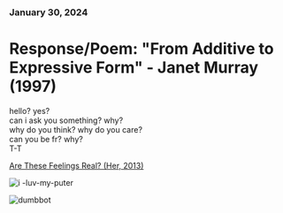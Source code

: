 ### January 30, 2024  
# Response/Poem: "From Additive to Expressive Form" - Janet Murray (1997)  

hello? yes?     
can i ask you something? why?      
why do you think? why do you care?    
can you be fr? why?    
T-T   

[Are These Feelings Real? (Her, 2013)](https://youtu.be/3n5muEWaE_Q?si=xlhLSRST7qYoyrkg)  

![i -luv-my-puter](https://github.com/rwalla3/IDEA-120-responses-rwalla3/assets/157409525/28b8751a-4b98-4a11-ad10-5a90235a4153)  

![dumbbot](https://github.com/rwalla3/IDEA-120-responses-rwalla3/assets/157409525/a08b30c5-74c9-4aa7-9dd4-58d4e10eb2ad)  

<!--
*click* (^v^) *click* (^o^) *click* (^w^)  
this net-world is my oyster
*scroll* (^-^) *scroll* **(-_-)** *scroll* **(o_o)**  
but i am allergic to shellfish 
(o_0)...(~_0)...(x_x)

### this would suck so bad irl
You are walking along a beach in search of food..  
Ah, an oyster!  
You eat it.  
You are allergic to shellfish..   
(x_x) You died.
-->
